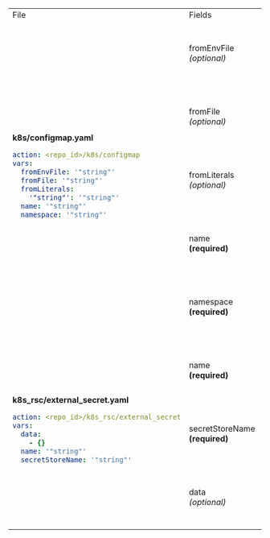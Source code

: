 <table>
<tr>
<td> File </td> <td> Fields </td><td>Description</td>
</tr>
<tr>
<td rowspan="5">
<b>k8s/configmap.yaml</b>

```yaml
action: <repo_id>/k8s/configmap
vars:
  fromEnvFile: '"string"'
  fromFile: '"string"'
  fromLiterals:
    '"string"': '"string"'
  name: '"string"'
  namespace: '"string"'
```

</td>
<td>fromEnvFile<br/><i>(optional)</i></td>
<td>Lorem ipsum dolor sit amet, consectetur adipiscing elit.</td>
</tr>
<tr>
<td>fromFile<br/><i>(optional)</i></td>
<td>Lorem ipsum dolor sit amet, consectetur adipiscing elit.</td>
</tr>
<tr>
<td>fromLiterals<br/><i>(optional)</i></td>
<td>Lorem ipsum dolor sit amet, consectetur adipiscing elit.</td>
</tr>
<tr>
<td>name<br/><b>(required)</b></td>
<td>Lorem ipsum dolor sit amet, consectetur adipiscing elit.</td>
</tr>
<tr>
<td>namespace<br/><b>(required)</b></td>
<td>Lorem ipsum dolor sit amet, consectetur adipiscing elit.</td>
</tr>
<tr>
<td rowspan="3">
<b>k8s_rsc/external_secret.yaml</b>

```yaml
action: <repo_id>/k8s_rsc/external_secret
vars:
  data:
    - {}
  name: '"string"'
  secretStoreName: '"string"'
```

</td>
<td>name<br/><b>(required)</b></td>
<td>Lorem ipsum dolor sit amet, consectetur adipiscing elit.</td>
</tr>
<tr>
<td>secretStoreName<br/><b>(required)</b></td>
<td>Lorem ipsum dolor sit amet, consectetur adipiscing elit.</td>
</tr>
<tr>
<td>data<br/><i>(optional)</i></td>
<td>Lorem ipsum dolor sit amet, consectetur adipiscing elit.</td>
</tr>
